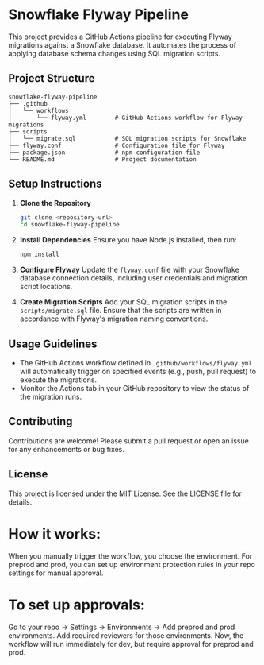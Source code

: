 # Snowflake Flyway Pipeline

This project provides a GitHub Actions pipeline for executing Flyway migrations against a Snowflake database. It automates the process of applying database schema changes using SQL migration scripts.

## Project Structure

```
snowflake-flyway-pipeline
├── .github
│   └── workflows
│       └── flyway.yml        # GitHub Actions workflow for Flyway migrations
├── scripts
│   └── migrate.sql           # SQL migration scripts for Snowflake
├── flyway.conf               # Configuration file for Flyway
├── package.json              # npm configuration file
└── README.md                 # Project documentation
```

## Setup Instructions

1. **Clone the Repository**
   ```bash
   git clone <repository-url>
   cd snowflake-flyway-pipeline
   ```

2. **Install Dependencies**
   Ensure you have Node.js installed, then run:
   ```bash
   npm install
   ```

3. **Configure Flyway**
   Update the `flyway.conf` file with your Snowflake database connection details, including user credentials and migration script locations.

4. **Create Migration Scripts**
   Add your SQL migration scripts in the `scripts/migrate.sql` file. Ensure that the scripts are written in accordance with Flyway's migration naming conventions.

## Usage Guidelines

- The GitHub Actions workflow defined in `.github/workflows/flyway.yml` will automatically trigger on specified events (e.g., push, pull request) to execute the migrations.
- Monitor the Actions tab in your GitHub repository to view the status of the migration runs.

## Contributing

Contributions are welcome! Please submit a pull request or open an issue for any enhancements or bug fixes.

## License

This project is licensed under the MIT License. See the LICENSE file for details.

# How it works:

When you manually trigger the workflow, you choose the environment.
For preprod and prod, you can set up environment protection rules in your repo settings for manual approval.

# To set up approvals:

Go to your repo → Settings → Environments → Add preprod and prod environments.
Add required reviewers for those environments.
Now, the workflow will run immediately for dev, but require approval for preprod and prod.